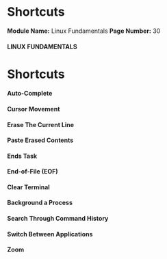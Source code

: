 <!--
 // Platform: Academy
// URL: https://academy.hackthebox.com/module/18/section/82
// Platform Version: V1
// Module ID: 18
// Module Name: Linux Fundamentals
// Module Difficulty: Fundamental
// Section ID: 82
// Section Title: Shortcuts
// Page Title: Linux Fundamentals
// Page Number: 30
-->

# Shortcuts

**Module Name:** Linux Fundamentals **Page Number:** 30

#### LINUX FUNDAMENTALS

# Shortcuts

#### Auto-Complete

#### Cursor Movement

#### Erase The Current Line

#### Paste Erased Contents

#### Ends Task

#### End-of-File (EOF)

#### Clear Terminal

#### Background a Process

#### Search Through Command History

#### Switch Between Applications

#### Zoom

####